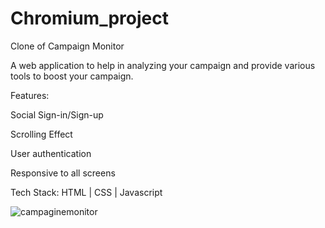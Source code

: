 # Chromium_project

Clone of Campaign Monitor

A web application to help in analyzing your campaign and provide various tools to boost your campaign.

Features:

Social Sign-in/Sign-up

Scrolling Effect

User authentication

Responsive to all screens

Tech Stack: HTML | CSS | Javascript

![campaginemonitor](https://user-images.githubusercontent.com/87030854/146912755-19736c9c-e247-4a76-89d2-c44a9662f28d.png)
